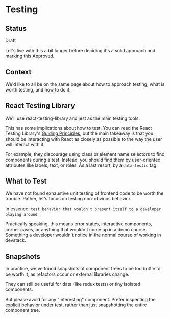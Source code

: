# Testing

## Status
Draft

Let's live with this a bit longer before deciding it's a solid approach and marking this Approved.

## Context
We'd like to all be on the same page about how to approach testing, what is
worth testing, and how to do it.

## React Testing Library
We'll use react-testing-library and jest as the main testing tools.

This has some implications about how to test. You can read the React Testing Library's
[Guiding Principles](https://testing-library.com/docs/guiding-principles), but the main
takeaway is that you should be interacting with React as closely as possible to the way
the user will interact with it.

For example, they discourage using class or element name selectors to find components
during a test. Instead, you should find them by user-oriented attributes like labels,
text, or roles. As a last resort, by a `data-testid` tag.

## What to Test
We have not found exhaustive unit testing of frontend code to be worth the trouble.
Rather, let's focus on testing non-obvious behavior.

In essence: `test behavior that wouldn't present itself to a developer playing around`.

Practically speaking, this means error states, interactive components, corner cases,
or anything that wouldn't come up in a demo course. Something a developer wouldn't
notice in the normal course of working in devstack.

## Snapshots
In practice, we've found snapshots of component trees to be too brittle to be worth it,
as refactors occur or external libraries change.

They can still be useful for data (like redux tests) or tiny isolated components.

But please avoid for any "interesting" component. Prefer inspecting the explicit behavior
under test, rather than just snapshotting the entire component tree.
